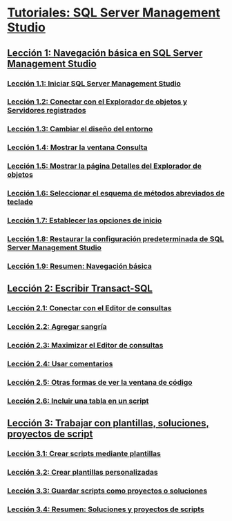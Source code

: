 # [Tutoriales: SQL Server Management Studio](tutorial-sql-server-management-studio.md)  
## [Lección 1: Navegación básica en SQL Server Management Studio](lesson-1-basic-navigation-in-sql-server-management-studio.md)  
### [Lección 1.1: Iniciar SQL Server Management Studio](lesson-1-1-start-sql-server-management-studio.md)  
### [Lección 1.2: Conectar con el Explorador de objetos y Servidores registrados](lesson-1-2-connect-with-registered-servers-and-object-explorer.md)  
### [Lección 1.3: Cambiar el diseño del entorno](lesson-1-3-change-the-environment-layout.md)  
### [Lección 1.4: Mostrar la ventana Consulta](lesson-1-4-display-the-query-window.md)  
### [Lección 1.5: Mostrar la página Detalles del Explorador de objetos](lesson-1-5-show-the-object-explorer-details-page.md)  
### [Lección 1.6: Seleccionar el esquema de métodos abreviados de teclado](lesson-1-6-select-the-keyboard-shortcut-scheme.md)  
### [Lección 1.7: Establecer las opciones de inicio](lesson-1-7-set-the-startup-options.md)  
### [Lección 1.8: Restaurar la configuración predeterminada de SQL Server Management Studio](lesson-1-8-restore-the-default-sql-server-management-studio-configuration.md)  
### [Lección 1.9: Resumen: Navegación básica](lesson-1-9-summary-basic-navigation.md)  

## [Lección 2: Escribir Transact-SQL](lesson-2-writing-transact-sql.md)  
### [Lección 2.1: Conectar con el Editor de consultas](lesson-2-1-connecting-with-query-editor.md)  
### [Lección 2.2: Agregar sangría](lesson-2-2-adding-indentation.md)  
### [Lección 2.3: Maximizar el Editor de consultas](lesson-2-3-maximizing-query-editor.md)  
### [Lección 2.4: Usar comentarios](lesson-2-4-using-comments.md)  
### [Lección 2.5: Otras formas de ver la ventana de código](lesson-2-5-other-ways-of-viewing-the-code-window.md)  
### [Lección 2.6: Incluir una tabla en un script](lesson-2-6-script-a-table.md)  

## [Lección 3: Trabajar con plantillas, soluciones, proyectos de script](lesson-3-working-with-templates-solutions-and-script-projects.md)  
### [Lección 3.1: Crear scripts mediante plantillas](lesson-3-1-create-scripts-using-templates.md)  
### [Lección 3.2: Crear plantillas personalizadas](lesson-3-2-create-custom-templates.md)  
### [Lección 3.3: Guardar scripts como proyectos o soluciones](lesson-3-3-save-scripts-as-projects-or-solutions.md)  
### [Lección 3.4: Resumen: Soluciones y proyectos de scripts](lesson-3-4-summary-solutions-and-script-projects.md)  


